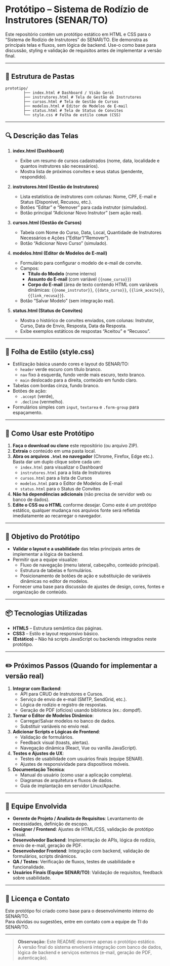 # Protótipo – Sistema de Rodízio de Instrutores (SENAR/TO)

Este repositório contém um protótipo estático em HTML e CSS para o “Sistema de Rodízio de Instrutores” do SENAR/TO. Ele demonstra as principais telas e fluxos, sem lógica de backend. Use-o como base para discussão, styling e validação de requisitos antes de implementar a versão final.

---

## 📁 Estrutura de Pastas
```
prototipo/
        ├── index.html # Dashboard / Visão Geral
        ├── instrutores.html # Tela de Gestão de Instrutores
        ├── cursos.html # Tela de Gestão de Cursos
        ├── modelos.html # Editor de Modelos de E-mail
        ├── status.html # Tela de Status de Convites
        └── style.css # Folha de estilo comum (CSS)
```
---

## 🔍 Descrição das Telas

1. **index.html (Dashboard)**
   - Exibe um resumo de cursos cadastrados (nome, data, localidade e quantos instrutores são necessários).
   - Mostra lista de próximos convites e seus status (pendente, respondido).

2. **instrutores.html (Gestão de Instrutores)**
   - Lista estatística de instrutores com colunas: Nome, CPF, E-mail e Status (Disponível, Recusou, etc.).
   - Botões “Editar” e “Remover” para cada instrutor (simulados).
   - Botão principal “Adicionar Novo Instrutor” (sem ação real).

3. **cursos.html (Gestão de Cursos)**
   - Tabela com Nome do Curso, Data, Local, Quantidade de Instrutores Necessários e Ações (“Editar”/“Remover”).
   - Botão “Adicionar Novo Curso” (simulado).

4. **modelos.html (Editor de Modelos de E-mail)**
   - Formulário para configurar o modelo de e-mail de convite.
   - Campos:
     - **Título do Modelo** (nome interno)
     - **Assunto do E-mail** (com variável `{{nome_curso}}`)
     - **Corpo do E-mail** (área de texto contendo HTML com variáveis dinâmicas: `{{nome_instrutor}}`, `{{data_curso}}`, `{{link_aceite}}`, `{{link_recusa}}`).
   - Botão “Salvar Modelo” (sem integração real).

5. **status.html (Status de Convites)**
   - Mostra o histórico de convites enviados, com colunas: Instrutor, Curso, Data de Envio, Resposta, Data da Resposta.
   - Exibe exemplos estáticos de respostas “Aceitou” e “Recusou”.

---

## 🎨 Folha de Estilo (style.css)

- Estilização básica usando cores e layout do SENAR/TO:
  - `header` verde escuro com título branco.
  - `nav` fixo à esquerda, fundo verde mais escuro, texto branco.
  - `main` deslocado para a direita, conteúdo em fundo claro.
- Tabelas com bordas cinza, fundo branco.
- Botões de ação: 
  - `.accept` (verde), 
  - `.decline` (vermelho).
- Formulários simples com `input`, `textarea` e `.form-group` para espaçamento.

---

## 🚀 Como Usar este Protótipo

1. **Faça o download ou clone** este repositório (ou arquivo ZIP).
2. **Extraia** o conteúdo em uma pasta local.
3. **Abra os arquivos `.html` no navegador** (Chrome, Firefox, Edge etc.). Basta dar um duplo clique sobre cada um:
   - `index.html` para visualizar o Dashboard
   - `instrutores.html` para a lista de Instrutores
   - `cursos.html` para a lista de Cursos
   - `modelos.html` para o Editor de Modelos de E-mail
   - `status.html` para o Status de Convites
4. **Não há dependências adicionais** (não precisa de servidor web ou banco de dados).  
5. **Edite o CSS ou o HTML** conforme desejar. Como este é um protótipo estático, qualquer mudança nos arquivos fonte será refletida imediatamente ao recarregar o navegador.

---

## 🎯 Objetivo do Protótipo

- **Validar o layout e a usabilidade** das telas principais antes de implementar a lógica de backend.
- Permitir que a equipe visualize:
  - Fluxo de navegação (menu lateral, cabeçalho, conteúdo principal).
  - Estrutura de tabelas e formulários.
  - Posicionamento de botões de ação e substituição de variáveis dinâmicas no editor de modelos.
- Fornecer uma base para discussão de ajustes de design, cores, fontes e organização de conteúdo.

---

## 📦 Tecnologias Utilizadas

- **HTML5** – Estrutura semântica das páginas.
- **CSS3** – Estilo e layout responsivo básico.
- **(Estático)** – Não há scripts JavaScript ou backends integrados neste protótipo.

---

## ✏️ Próximos Passos (Quando for implementar a versão real)

1. **Integrar com Backend**:
   - API para CRUD de Instrutores e Cursos.
   - Serviço de envio de e-mail (SMTP, SendGrid, etc.).
   - Lógica de rodízio e registro de respostas.
   - Geração de PDF (ofícios) usando biblioteca (ex.: dompdf).
2. **Tornar o Editor de Modelos Dinâmico**:
   - Carregar/Salvar modelos no banco de dados.
   - Substituir variáveis no envio real.
3. **Adicionar Scripts e Lógicas de Frontend**:
   - Validação de formulários.
   - Feedback visual (toasts, alertas).
   - Navegação dinâmica (React, Vue ou vanilla JavaScript).
4. **Testes e Ajustes de UX**:
   - Testes de usabilidade com usuários finais (equipe SENAR).
   - Ajustes de responsividade para dispositivos móveis.
5. **Documentação Técnica**:
   - Manual do usuário (como usar a aplicação completa).
   - Diagramas de arquitetura e fluxos de dados.
   - Guia de implantação em servidor Linux/Apache.

---

## 👥 Equipe Envolvida

- **Gerente de Projeto / Analista de Requisitos**: Levantamento de necessidades, definição de escopo.
- **Designer / Frontend**: Ajustes de HTML/CSS, validação de protótipo visual.
- **Desenvolvedor Backend**: Implementação de APIs, lógica de rodízio, envio de e-mail, geração de PDF.
- **Desenvolvedor Frontend**: Integração com backend, validação de formulários, scripts dinâmicos.
- **QA / Testes**: Verificação de fluxos, testes de usabilidade e funcionalidade.
- **Usuários Finais (Equipe SENAR/TO)**: Validação de requisitos, feedback sobre usabilidade.

---

## 📄 Licença e Contato

Este protótipo foi criado como base para o desenvolvimento interno do SENAR/TO.  
Para dúvidas ou sugestões, entre em contato com a equipe de TI do SENAR/TO.

---

> **Observação:** Este README descreve apenas o protótipo estático.  
> A versão final do sistema envolverá integração com banco de dados, lógica de backend e serviços externos (e-mail, geração de PDF, autenticação).

